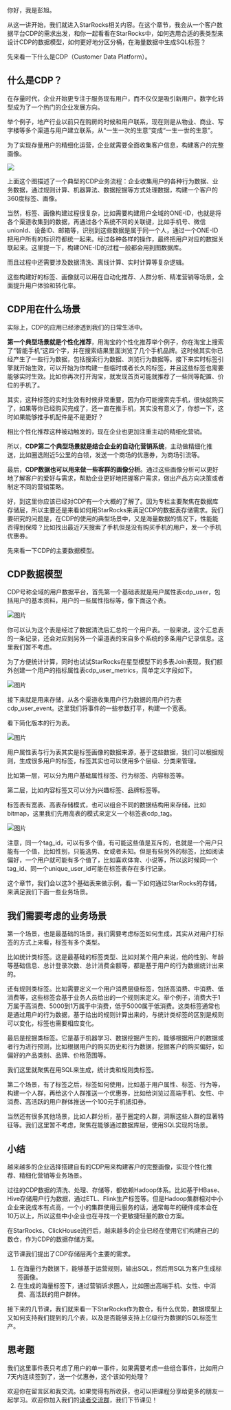 你好，我是彭旭。

从这一讲开始，我们就进入StarRocks相关内容。在这个章节，我会从一个客户数据平台CDP的需求出发，和你一起看看在StarRocks中，如何选用合适的表类型来设计CDP的数据模型，如何更好地分区分桶，在海量数据中生成SQL标签？

先来看一下什么是CDP（Customer Data Platform）。

## 什么是CDP？

在存量时代，企业开始更专注于服务现有用户，而不仅仅是吸引新用户。数字化转型成为了一个热门的企业发展方向。

举个例子，地产行业以前只在购房的时候和用户联系，现在则是从物业、商业、写字楼等多个渠道与用户建立联系，从“一生一次的生意”变成“一生一世的生意”。

为了实现存量用户的精细化运营，企业就需要全面收集客户信息，构建客户的完整画像。

![](https://static001.geekbang.org/resource/image/a1/01/a1ff0cc1a012ecdf677c0d657bdc7601.png?wh=1818x920)

上面这个图描述了一个典型的CDP业务流程：企业收集用户的各种行为数据、业务数据，通过规则计算、机器算法、数据挖掘等方式处理数据，构建一个客户的360度标签、画像。

当然，标签、画像构建过程很复杂，比如需要构建用户全域的ONE-ID，也就是将各个渠道收集到的数据，再通过各个系统不同的关联键，比如手机号、微信unionId、设备ID、邮箱等，识别到这些数据是属于同一个人，通过一个ONE-ID把用户所有的标识符都统一起来。经过各种各样的操作，最终把用户对应的数据关联起来。这里提一下，构建ONE-ID的过程一般都会用到图数据库。

而且过程中还需要涉及数据清洗、离线计算、实时计算等复杂逻辑。

这些构建好的标签、画像就可以用在自动化推荐、人群分析、精准营销等场景，全面提升用户体验和转化率。

## CDP用在什么场景

实际上，CDP的应用已经渗透到我们的日常生活中。

**第一个典型场景就是个性化推荐**，用淘宝的个性化推荐举个例子，你在淘宝上搜索了“智能手机”这四个字，并在搜索结果里面浏览了几个手机品牌。这时候其实你已经产生了一些行为数据，包括搜索行为数据、浏览行为数据等。接下来实时标签引擎就开始生效，可以开始为你构建一些临时或者长久的标签，并且这些标签也需要能够实时生效。比如你再次打开淘宝，就发现首页可能就推荐了一些同等配置、价位的手机了。

其实，这种标签的实时生效有时候非常重要，因为你可能搜索完手机，很快就购买了，如果等你已经购买完成了，还一直在推手机，其实没有意义了，你想一下，这时如果能够推手机配件是不是更好？

相比个性化推荐这种被动触发的，现在企业也更加注重主动的精细化营销。

所以，**CDP第二个典型场景就是结合企业的自动化营销系统**，主动做精细化推送，比如圈选附近5公里的白领，发送一个商场的优惠券，为商场引流等。

最后，**CDP数据也可以用来做一些客群的画像分析**。通过这些画像分析可以更好地了解客户的爱好与需求，帮助企业更好地把握客户需求，做出产品方向决策或者制定不同的营销策略。

好，到这里你应该已经对CDP有一个大概的了解了。因为专栏主要聚焦在数据库存储层，所以主要还是来看如何用StarRocks来满足CDP的数据表存储需求。我们要研究的问题是，在CDP的使用的典型场景中，又是海量数据的情况下，性能能否得到保障？比如找出最近7天搜索了手机但是没有购买手机的用户，发一个手机优惠券。

先来看一下CDP的主要数据模型。

## CDP数据模型

CDP号称全域的用户数据平台，首先第一个基础表就是用户属性表cdp\_user，包括用户的基本资料，用户的一些属性指标等，像下面这个表。

![图片](https://static001.geekbang.org/resource/image/bf/ef/bf9de01f83a5ce03b71a62a1ab2b87ef.png?wh=3140x1736)

你可以认为这个表是经过了数据清洗后汇总的一个用户表。一般来说，这个汇总表的一条记录，还会对应到另外一个渠道表的来自多个系统的多条用户记录信息。这里我们暂不考虑。

为了方便统计计算，同时也试试StarRocks在星型模型下的多表Join表现，我们额外创建一个用户的指标属性表cdp\_user\_metrics，简单定义字段如下。

![图片](https://static001.geekbang.org/resource/image/6f/24/6f100318768d2569be2e42c912296c24.png?wh=2900x1188)

接下来就是用来存储，从各个渠道收集用户行为数据的用户行为表cdp\_user\_event。这里我们将事件的一些参数打平，构建一个宽表。

看下简化版本的行为表。

![图片](https://static001.geekbang.org/resource/image/be/d2/be775e6912d8dae621c01d25a61287d2.png?wh=3728x2032)

用户属性表与行为表其实是标签画像的数据来源，基于这些数据，我们可以根据规则，生成很多用户的标签，标签其实也可以使用多个层级、分类来管理。

比如第一层，可以分为用户基础属性标签、行为标签、内容标签等。

第二层，比如内容标签又可以分为兴趣标签、品牌标签等。

标签表有宽表、高表存储模式，也可以组合不同的数据结构用来存储，比如bitmap，这里我们先用高表的模式来定义一个标签表cdp\_tag。

![图片](https://static001.geekbang.org/resource/image/f6/cf/f677b2b41d508410f1fe42a2533958cf.png?wh=2928x1360)

注意，同一个tag\_id，可以有多个值，有可能这些值是互斥的，也就是一个用户只能有一个值，比如性别，只能选男、女或者未知。但是有些另外的标签，比如阅读偏好，一个用户就可能有多个值了，比如喜欢体育、小说等，所以这时候同一个tag\_id、同一个unique\_user\_id可能在标签表存在多行记录。

这个章节，我们会以这3个基础表来做示例，看一下如何通过StarRocks的存储，来满足我们下面一些业务场景。

## 我们需要考虑的业务场景

第一个场景，也是最基础的场景，我们需要考虑标签如何生成，其实从对用户打标签的方式上来看，标签有多个类型。

比如统计类标签。这是最基础的标签类型、比如对某个用户来说，他的性别、年龄等基础信息、总计登录次数、总计消费金额等，都是基于用户的行为数据统计出来的。

还有规则类标签。比如需要定义一个用户消费层级标签，包括高消费、中消费、低消费等，这些标签会基于业务人员给出的一个规则来定义。举个例子，消费大于1万属于高消费、5000到1万属于中消费，低于5000属于低消费。这类标签通常也是通过用户的行为数据，基于给出的规则计算出来的，与统计类标签的区别是规则可以变化，标签也需要相应变化。

最后是挖掘类标签。它是基于机器学习、数据挖掘产生的，能够根据用户的数据或者行为进行预测，比如根据用户的购买历史和行为数据，挖掘客户的购买偏好，如偏好的产品类别、品牌、价格范围等。

我们这里就聚焦在用SQL来生成，统计类和规则类标签。

第二个场景，有了标签之后，标签如何使用，比如基于用户属性、标签、行为等，构建一个人群，再给这个人群推送一个优惠券，比如给浏览过高端手机、女性、中消费、高活跃的用户群体推送一个100元手机抵扣券。

当然还有很多其他场景，比如人群分析，基于圈定的人群，洞察这些人群的显著特征等。我们这里暂不考虑，聚焦在能够通过数据库层，使用SQL实现的场景。

## 小结

越来越多的企业选择搭建自有的CDP用来构建客户的完整画像，实现个性化推荐、精细化营销等业务场景。

过往的CDP数据的清洗、处理、存储等，都依赖Hadoop体系。比如基于HBase、Hive存储用户行为数据，通过ETL、Flink生产标签等。但是Hadoop集群相对中小企业来说成本有点高，一个小的集群使用云服务的话，通常每年的硬件成本会在10万以上，所以这些中小企业也在寻找一个更敏捷轻量的数仓方案。

在StarRocks、ClickHouse流行后，越来越多的企业已经在使用它们构建自己的数仓，作为CDP的数据存储方案。

这节课我们提出了CDP存储层两个主要的需求。

1. 在海量行为数据下，能够基于运营规则，输出SQL，然后用SQL为客户生成标签画像。
2. 在生成的海量标签下，通过营销诉求圈人，比如圈出高端手机、女性、中消费、高活跃的用户群体。

接下来的几节课，我们就来看一下StarRocks作为数仓，有什么优势，数据模型上又如何支持我们提到的几个表，以及是否能够支持上亿级行为数据的SQL标签生产。

## 思考题

我们这里事件表只考虑了用户的单一事件，如果需要考虑一些组合事件，比如用户7天内连续签到了，送一个优惠券，这个该如何处理？

欢迎你在留言区和我交流。如果觉得有所收获，也可以把课程分享给更多的朋友一起学习。欢迎你加入我们的[读者交流群](http://jinshuju.net/f/QX5mGO)，我们下节课见！
